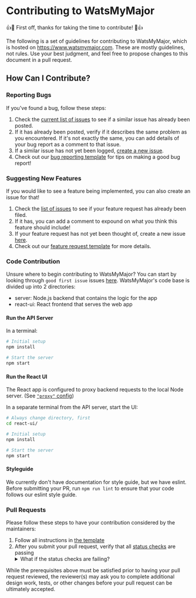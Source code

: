 # Contributing to WatsMyMajor

:+1::tada: First off, thanks for taking the time to contribute! :tada::+1:

The following is a set of guidelines for contributing to WatsMyMajor, which is hosted on https://www.watsmymajor.com. These are mostly guidelines, not rules. Use your best judgment, and feel free to propose changes to this document in a pull request.

## How Can I Contribute?
### Reporting Bugs
If you've found a bug, follow these steps:
1) Check the [current list of issues](https://github.com/theRoughCode/WatsMyMajorBeta/issues) to see if a similar issue has already been posted.
2) If it has already been posted, verify if it describes the same problem as you encountered.  If it's not exactly the same, you can add details of your bug report as a comment to that issue.
3) If a similar issue has not yet been logged, [create a new issue](https://github.com/theRoughCode/WatsMyMajorBeta/issues/new?template=bug_report.md).
4) Check out our [bug reporting template](https://github.com/theRoughCode/WatsMyMajorBeta/blob/master/.github/ISSUE_TEMPLATE/bug_report.md) for tips on making a good bug report!
### Suggesting New Features
If you would like to see a feature being implemented, you can also create an issue for that!
1) Check the [list of issues](https://github.com/theRoughCode/WatsMyMajorBeta/issues?q=is%3Aissue+is%3Aopen+label%3A%22Feature+Request%22) to see if your feature request has already been filed.
2) If it has, you can add a comment to expound on what you think this feature should include!
3) If your feature request has not yet been thought of, create a new issue [here](https://github.com/theRoughCode/WatsMyMajorBeta/issues/new?template=feature_request.md).
4) Check out our [feature request template](https://github.com/theRoughCode/WatsMyMajorBeta/blob/master/.github/ISSUE_TEMPLATE/feature_request.md) for more details.
### Code Contribution
Unsure where to begin contributing to WatsMyMajor? You can start by looking through `good first issue` issues [here](https://github.com/theRoughCode/WatsMyMajorBeta/issues?q=is%3Aopen+is%3Aissue+label%3A%22good+first+issue%22).
WatsMyMajor's code base is divided up into 2 directories:
- server: Node.js backend that contains the logic for the app
- react-ui: React frontend that serves the web app
#### Run the API Server

In a terminal:

```bash
# Initial setup
npm install

# Start the server
npm start
```


#### Run the React UI

The React app is configured to proxy backend requests to the local Node server. (See [`"proxy"` config](react-ui/package.json))

In a separate terminal from the API server, start the UI:

```bash
# Always change directory, first
cd react-ui/

# Initial setup
npm install

# Start the server
npm start
```
#### Styleguide
We currently don't have documentation for style guide, but we have eslint.  Before submitting your PR, run `npm run lint` to ensure that your code follows our eslint style guide.

### Pull Requests
Please follow these steps to have your contribution considered by the maintainers:
1. Follow all instructions in [the template](https://github.com/theRoughCode/WatsMyMajorBeta/blob/master/.github/pull_request_template.md)
3. After you submit your pull request, verify that all [status checks](https://help.github.com/articles/about-status-checks/) are passing <details><summary>What if the status checks are failing?</summary>If a status check is failing, and you believe that the failure is unrelated to your change, please leave a comment on the pull request explaining why you believe the failure is unrelated. A maintainer will re-run the status check for you. If we conclude that the failure was a false positive, then we will open an issue to track that problem.</details>

While the prerequisites above must be satisfied prior to having your pull request reviewed, the reviewer(s) may ask you to complete additional design work, tests, or other changes before your pull request can be ultimately accepted.
